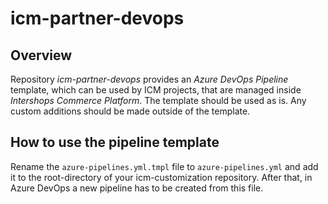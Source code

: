 
# icm-partner-devops

## Overview

Repository *icm-partner-devops* provides an *Azure DevOps Pipeline* template, which can be used by ICM projects, that are managed inside *Intershops Commerce Platform*. The template should be used as is. Any custom additions should be made outside of the template.

## How to use the pipeline template

Rename the `azure-pipelines.yml.tmpl` file to `azure-pipelines.yml` and add it to the root-directory of your icm-customization repository. After that, in Azure DevOps a new pipeline has to be created from this file.

